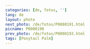 ```yaml
---
categories: [de, fotos, '']
lang: de
layout: photo
next_photo: /de/fotos/P0000191.html
picname: P0000190
prev_photo: /de/fotos/P0000193.html
tags: [Ponytail Palm]
---
```


